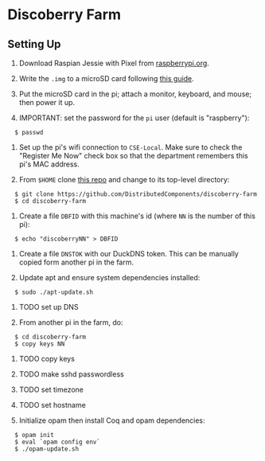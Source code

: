 # Discoberry Farm

## Setting Up

1. Download Raspian Jessie with Pixel from
   [raspberrypi.org](https://www.raspberrypi.org/downloads/raspbian/).

1. Write the `.img` to a microSD card following
   [this guide](https://www.raspberrypi.org/documentation/installation/installing-images/README.md).

1. Put the microSD card in the pi; attach a monitor, keyboard, and mouse;
   then power it up.

1. IMPORTANT: set the password for the `pi` user (default is "raspberry"):
```
  $ passwd
```

1. Set up the pi's wifi connection to `CSE-Local`. Make sure to check the
   "Register Me Now" check box so that the department remembers this pi's
   MAC address.

1. From `$HOME` clone [this repo](https://github.com/DistributedComponents/discoberry-farm)
   and change to its top-level directory:
```
  $ git clone https://github.com/DistributedComponents/discoberry-farm
  $ cd discoberry-farm
```

1. Create a file `DBFID` with this machine's id (where `NN` is the number
   of this pi):
```
  $ echo "discoberryNN" > DBFID
```

1. Create a file `DNSTOK` with our DuckDNS token. This can be manually
   copied form another pi in the farm.

1. Update apt and ensure system dependencies installed:
```
  $ sudo ./apt-update.sh
```

1. TODO set up DNS

1. From another pi in the farm, do:
```
  $ cd discoberry-farm
  $ copy keys NN
```

1. TODO copy keys

1. TODO make sshd passwordless

1. TODO set timezone

1. TODO set hostname

1. Initialize opam then install Coq and opam dependencies:
```
  $ opam init
  $ eval `opam config env`
  $ ./opam-update.sh
```


